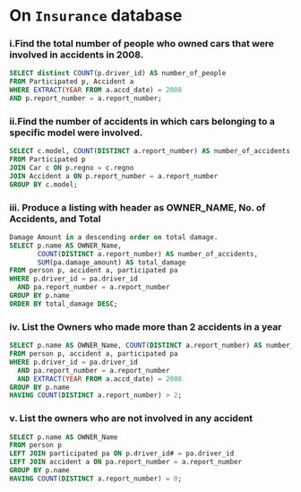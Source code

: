 # On `Insurance` database

### i.Find the total number of people who owned cars that were involved in accidents in 2008.

```sql
SELECT distinct COUNT(p.driver_id) AS number_of_people
FROM Participated p, Accident a
WHERE EXTRACT(YEAR FROM a.accd_date) = 2008
AND p.report_number = a.report_number;
```

### ii.Find the number of accidents in which cars belonging to a specific model were involved.
```sql
SELECT c.model, COUNT(DISTINCT a.report_number) AS number_of_accidents
FROM Participated p
JOIN Car c ON p.regno = c.regno
JOIN Accident a ON p.report_number = a.report_number
GROUP BY c.model;
```

### iii. Produce a listing with header as OWNER_NAME, No. of Accidents, and Total

```sql
Damage Amount in a descending order on total damage.
SELECT p.name AS OWNER_Name, 
       COUNT(DISTINCT a.report_number) AS number_of_accidents, 
       SUM(pa.damage_amount) AS total_damage
FROM person p, accident a, participated pa
WHERE p.driver_id = pa.driver_id 
  AND pa.report_number = a.report_number
GROUP BY p.name
ORDER BY total_damage DESC;
```

### iv. List the Owners who made more than 2 accidents in a year

```sql
SELECT p.name AS OWNER_Name, COUNT(DISTINCT a.report_number) AS number_of_accidents
FROM person p, accident a, participated pa
WHERE p.driver_id = pa.driver_id 
  AND pa.report_number = a.report_number
  AND EXTRACT(YEAR FROM a.accd_date) = 2008
GROUP BY p.name
HAVING COUNT(DISTINCT a.report_number) > 2;
```

### v. List the owners who are not involved in any accident

```sql
SELECT p.name AS OWNER_Name
FROM person p
LEFT JOIN participated pa ON p.driver_id# = pa.driver_id
LEFT JOIN accident a ON pa.report_number = a.report_number
GROUP BY p.name
HAVING COUNT(DISTINCT a.report_number) = 0;
```
